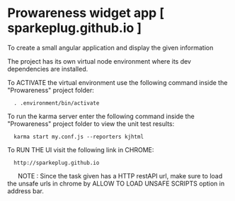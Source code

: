 # Prowareness widget app  [ sparkeplug.github.io ]

To create a small angular application and display the given information

The project has its own virtual node environment where its dev dependencies are installed.

To ACTIVATE the virtual environment use the following command inside the "Prowareness" project folder:

      . .environment/bin/activate 

To run the karma server enter the following command inside the "Prowareness" project folder to view the unit test results:

      karma start my.conf.js --reporters kjhtml
      
To RUN THE UI visit the following link in CHROME:

      http://sparkeplug.github.io
      
NOTE : Since the task given has a HTTP restAPI url, make sure to load the unsafe urls in chrome by ALLOW TO LOAD UNSAFE SCRIPTS option in address bar.
